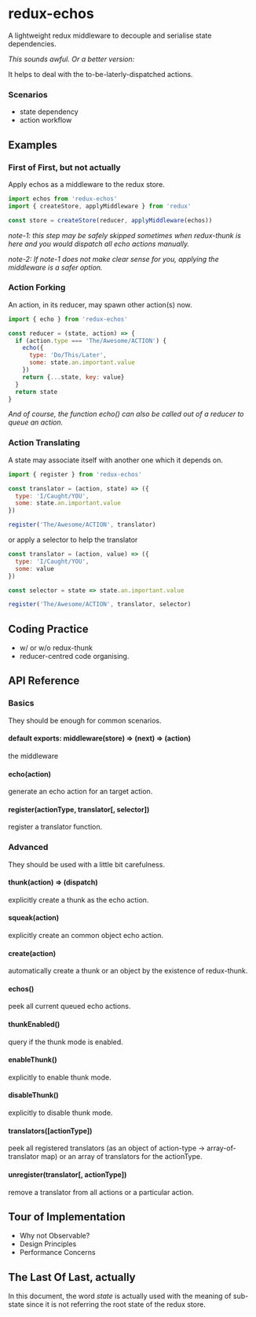 # redux-echos
A lightweight redux middleware to decouple and serialise state dependencies.

_This sounds awful. Or a better version:_

It helps to deal with the to-be-laterly-dispatched actions.

### Scenarios
- state dependency
- action workflow

## Examples
### First of First, but not actually
Apply echos as a middleware to the redux store.
~~~~javascript
import echos from 'redux-echos'
import { createStore, applyMiddleware } from 'redux'

const store = createStore(reducer, applyMiddleware(echos))
~~~~
_note-1: this step may be safely skipped sometimes when redux-thunk is here and you would dispatch all echo actions manually._

_note-2: If note-1 does not make clear sense for you, applying the middleware is a safer option._

### Action Forking
An action, in its reducer, may spawn other action(s) now.
~~~~javascript
import { echo } from 'redux-echos'

const reducer = (state, action) => {
  if (action.type === 'The/Awesome/ACTION') {
    echo({
      type: 'Do/This/Later',
      some: state.an.important.value
    })
    return {...state, key: value}
  }
  return state
}
~~~~
_And of course, the function echo() can also be called out of a reducer to queue an action._

### Action Translating
A state may associate itself with another one which it depends on.
~~~~javascript
import { register } from 'redux-echos'

const translator = (action, state) => ({
  type: 'I/Caught/YOU',
  some: state.an.important.value
})

register('The/Awesome/ACTION', translator)
~~~~
or apply a selector to help the translator
~~~~javascript
const translator = (action, value) => ({
  type: 'I/Caught/YOU',
  some: value
})

const selector = state => state.an.important.value

register('The/Awesome/ACTION', translator, selector)
~~~~

## Coding Practice
- w/ or w/o redux-thunk
- reducer-centred code organising.

## API Reference
### Basics
They should be enough for common scenarios.

#### default exports: middleware(store) => (next) => (action)
the middleware

#### echo(action)
generate an echo action for an target action.

#### register(actionType, translator[, selector])
register a translator function.

### Advanced
They should be used with a little bit carefulness.

#### thunk(action) => (dispatch)
explicitly create a thunk as the echo action.

#### squeak(action)
explicitly create an common object echo action.

#### create(action)
automatically create a thunk or an object by the existence of redux-thunk.

#### echos()
peek all current queued echo actions.

#### thunkEnabled()
query if the thunk mode is enabled.

#### enableThunk()
explicitly to enable thunk mode.

#### disableThunk()
explicitly to disable thunk mode.

#### translators([actionType])
peek all registered translators (as an object of action-type -> array-of-translator map) or an array of translators for the actionType.

#### unregister(translator[, actionType])
remove a translator from all actions or a particular action.

## Tour of Implementation
- Why not Observable?
- Design Principles
- Performance Concerns

## The Last Of Last, actually
In this document, the word _state_ is actually used with the meaning of sub-state since it is not referring the root state of the redux store.
